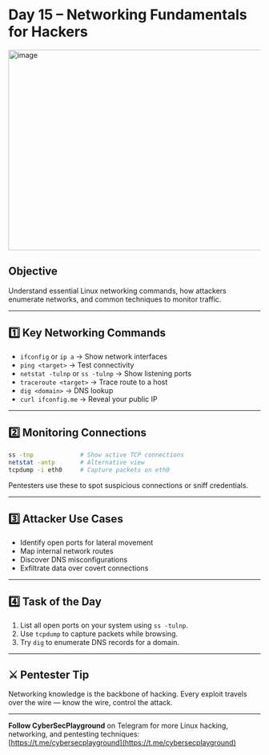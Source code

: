 # Day 15 – Networking Fundamentals for Hackers
<img width="1200" height="400" alt="image" src="https://github.com/user-attachments/assets/889f5ffe-e362-4c06-a357-c83ab0bb131b" />

## Objective  
Understand essential Linux networking commands, how attackers enumerate networks, and common techniques to monitor traffic.

---

## 1️⃣ Key Networking Commands  
- `ifconfig` or `ip a` → Show network interfaces  
- `ping <target>` → Test connectivity  
- `netstat -tulnp` or `ss -tulnp` → Show listening ports  
- `traceroute <target>` → Trace route to a host  
- `dig <domain>` → DNS lookup  
- `curl ifconfig.me` → Reveal your public IP  

---

## 2️⃣ Monitoring Connections  
```bash
ss -tnp             # Show active TCP connections
netstat -antp       # Alternative view
tcpdump -i eth0     # Capture packets on eth0
```
Pentesters use these to spot suspicious connections or sniff credentials.

---

## 3️⃣ Attacker Use Cases  
- Identify open ports for lateral movement  
- Map internal network routes  
- Discover DNS misconfigurations  
- Exfiltrate data over covert connections  

---

## 4️⃣ Task of the Day  
1. List all open ports on your system using `ss -tulnp`.  
2. Use `tcpdump` to capture packets while browsing.  
3. Try `dig` to enumerate DNS records for a domain.  

---

## ⚔️ Pentester Tip  
Networking knowledge is the backbone of hacking. Every exploit travels over the wire — know the wire, control the attack.

---

**Follow CyberSecPlayground** on Telegram for more Linux hacking, networking, and pentesting techniques:  
[https://t.me/cybersecplayground](https://t.me/cybersecplayground)
